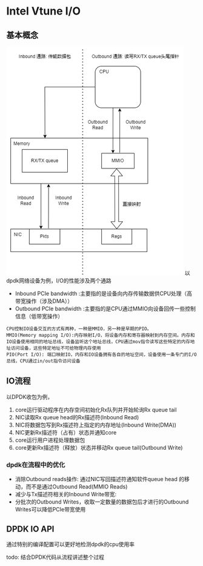 # Intel Vtune I/O
## 基本概念
![IO模型](IO_model.png)
以dpdk网络设备为例，I/O的性能涉及两个通路
- Inbound PCIe bandwidth :主要指的是设备向内存传输数据供CPU处理（高带宽操作（涉及DMA））
- Outbound PCIe bandwidth :主要指的是CPU通过MMIO向设备回传一些控制信息（低带宽操作）
```
CPU控制IO设备交互的方式有两种，一种是MMIO，另一种是早期的PIO。
MMIO(Memory mapping I/O):内存映射I/O，将设备内存和寄存器映射到内存空间。内存和IO设备使用相同的地址总线，设备监听这个地址总线，CPU通过mov指令读写这些特定的内存地址访问设备，这些特定地址不可给物理内存使用
PIO(Port I/O): 端口映射IO，内存和IO设备拥有各自的地址空间，设备使用一条专门的I/O总线，CPU通过in/out指令访问设备
```
## IO流程
以DPDK收包为例，
1. core运行驱动程序在内存空间初始化Rx队列并开始轮询Rx queue tail
2. NIC读取Rx queue head的Rx描述符(Inbound Read)
3. NIC将数据包写到Rx描述符上指定的内存地址(Inbound Write(DMA))
4. NIC更新Rx描述符（占有）状态并通知core
5. core运行用户进程处理数据包
6. core更新Rx描述符（释放）状态并移动Rx queue tail(Outbound Write)

### dpdk在流程中的优化
- 消除Outbound reads操作: 通过NIC写回描述符通知软件queue head 的移动，而不是通过Outbound Read(MMIO Reads)
- 减少与Tx描述符相关的Inbound Write带宽: 
- 分批次的Outbound Writes，收取一定数量的数据包后才进行的Outbound Writes可以降低PCIe带宽使用

## DPDK IO API
通过特别的编译配置可以更好地检测dpdk的cpu使用率

todo: 结合DPDK代码从流程讲述整个过程